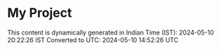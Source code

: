 # My Project

This content is dynamically generated in Indian Time (IST): 2024-05-10 20:22:26 IST
Converted to UTC: 2024-05-10 14:52:26 UTC
